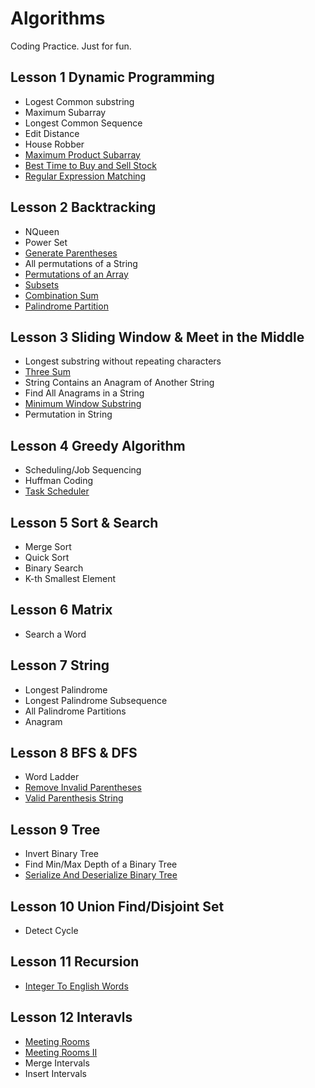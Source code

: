 # Algorithms

Coding Practice. Just for fun.

## Lesson 1 Dynamic Programming
- Logest Common substring
- Maximum Subarray
- Longest Common Sequence
- Edit Distance
- House Robber
- [Maximum Product Subarray](https://github.com/ZRonchy/Algorithms/blob/master/src/main/java/submitted/MaximumProductSubarray.java)
- [Best Time to Buy and Sell Stock](https://github.com/ZRonchy/Algorithms/blob/master/src/main/java/submitted/BuyAndSellStock.java)
- [Regular Expression Matching](https://github.com/ZRonchy/Algorithms/blob/master/src/main/java/submitted/RegularExpressionMatching.java)

## Lesson 2 Backtracking
- NQueen
- Power Set
- [Generate Parentheses](https://github.com/ZRonchy/Algorithms/blob/master/src/main/java/submitted/GenerateParentheses.java)
- All permutations of a String
- [Permutations of an Array](https://github.com/ZRonchy/Algorithms/blob/master/src/main/java/submitted/Permutations.java)
- [Subsets](https://github.com/ZRonchy/Algorithms/blob/master/src/main/java/submitted/Subsets.java)
- [Combination Sum](https://github.com/ZRonchy/Algorithms/blob/master/src/main/java/submitted/CombinationSum.java)
- [Palindrome Partition](https://github.com/ZRonchy/Algorithms/blob/master/src/main/java/submitted/PalindromePartition.java)

## Lesson 3 Sliding Window & Meet in the Middle
- Longest substring without repeating characters
- [Three Sum](https://github.com/ZRonchy/Algorithms/blob/master/src/main/java/submitted/ThreeSum.java)
- String Contains an Anagram of Another String
- Find All Anagrams in a String
- [Minimum Window Substring](https://github.com/ZRonchy/Algorithms/blob/master/src/main/java/submitted/MinimumWindowSubstring.java)
- Permutation in String
 
## Lesson 4 Greedy Algorithm
- Scheduling/Job Sequencing
- Huffman Coding
- [Task Scheduler](https://github.com/ZRonchy/Algorithms/blob/master/src/main/java/submitted/TaskScheduler.java)

## Lesson 5 Sort & Search
- Merge Sort
- Quick Sort
- Binary Search
- K-th Smallest Element

## Lesson 6 Matrix
- Search a Word

## Lesson 7 String
- Longest Palindrome
- Longest Palindrome Subsequence
- All Palindrome Partitions
- Anagram

## Lesson 8 BFS & DFS
- Word Ladder
- [Remove Invalid Parentheses](https://github.com/ZRonchy/Algorithms/blob/master/src/main/java/submitted/RemoveInvalidParentheses.java)
- [Valid Parenthesis String](https://github.com/ZRonchy/Algorithms/blob/master/src/main/java/submitted/ValidParenthesisString.java)

## Lesson 9 Tree
- Invert Binary Tree
- Find Min/Max Depth of a Binary Tree
- [Serialize And Deserialize Binary Tree](https://github.com/ZRonchy/Algorithms/blob/master/src/main/java/submitted/SerializeDeserializeTree.java)

## Lesson 10 Union Find/Disjoint Set
- Detect Cycle

## Lesson 11 Recursion
- [Integer To English Words](https://github.com/ZRonchy/Algorithms/blob/master/src/main/java/submitted/IntegerToEnglishWords.java)

## Lesson 12 Interavls
- [Meeting Rooms](https://github.com/ZRonchy/Algorithms/blob/master/src/main/java/submitted/MeetingRooms.java)
- [Meeting Rooms II](https://github.com/ZRonchy/Algorithms/blob/master/src/main/java/submitted/MeetingRoomsII.java)
- Merge Intervals
- Insert Intervals
